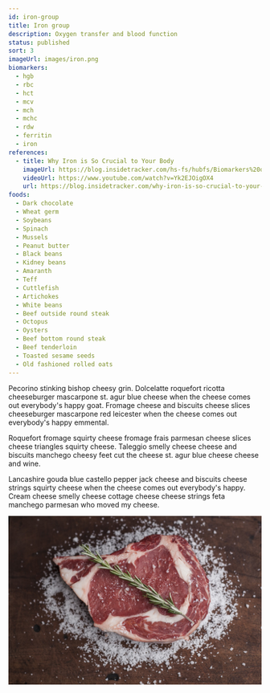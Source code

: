 ```yaml
---
id: iron-group
title: Iron group
description: Oxygen transfer and blood function
status: published
sort: 3
imageUrl: images/iron.png
biomarkers:
  - hgb
  - rbc
  - hct
  - mcv
  - mch
  - mchc
  - rdw
  - ferritin
  - iron
references:
  - title: Why Iron is So Crucial to Your Body
    imageUrl: https://blog.insidetracker.com/hs-fs/hubfs/Biomarkers%20of%20inflammation.jpg
    videoUrl: https://www.youtube.com/watch?v=Yk2EJOigOX4
    url: https://blog.insidetracker.com/why-iron-is-so-crucial-to-your-body
foods:
  - Dark chocolate
  - Wheat germ
  - Soybeans
  - Spinach
  - Mussels
  - Peanut butter
  - Black beans
  - Kidney beans
  - Amaranth
  - Teff
  - Cuttlefish
  - Artichokes
  - White beans
  - Beef outside round steak
  - Octopus
  - Oysters
  - Beef bottom round steak
  - Beef tenderloin
  - Toasted sesame seeds
  - Old fashioned rolled oats
---
```


Pecorino stinking bishop cheesy grin. Dolcelatte roquefort ricotta cheeseburger mascarpone st. agur blue cheese when the cheese comes out everybody's happy goat. Fromage cheese and biscuits cheese slices cheeseburger mascarpone red leicester when the cheese comes out everybody's happy emmental. 

Roquefort fromage squirty cheese fromage frais parmesan cheese slices cheese triangles squirty cheese. Taleggio smelly cheese cheese and biscuits manchego cheesy feet cut the cheese st. agur blue cheese cheese and wine. 

Lancashire gouda blue castello pepper jack cheese and biscuits cheese strings squirty cheese when the cheese comes out everybody's happy. Cream cheese smelly cheese cottage cheese cheese strings feta manchego parmesan who moved my cheese. 

![Iron](images/steak.jpeg)
